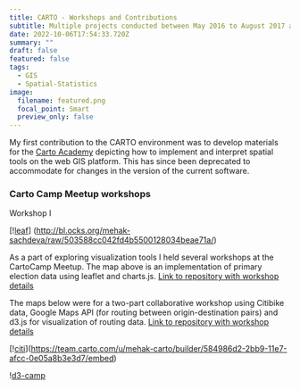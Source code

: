 ```yaml
---
title: CARTO - Workshops and Contributions
subtitle: Multiple projects conducted between May 2016 to August 2017 at CARTO
date: 2022-10-06T17:54:33.720Z
summary: ""
draft: false
featured: false
tags:
  - GIS
  - Spatial-Statistics
image:
  filename: featured.png
  focal_point: Smart
  preview_only: false
---
```

M﻿y first contribution to the CARTO environment was to develop materials for the [Carto Academy](https://carto.com/help/tutorials/using-builder/) depicting how to implement and interpret spatial tools on the web GIS platform. This has since been deprecated to accommodate for changes in the version of the current software.

### Carto Camp Meetup workshops

Workshop I

[!﻿[leaf](../../voting.gif)] (http://bl.ocks.org/mehak-sachdeva/raw/503588cc042fd4b5500128034beae71a/)

As a part of exploring visualization tools I held several workshops at the CartoCamp Meetup. The map above is an implementation of primary election data using leaflet and charts.js. [Link to repository with workshop details](https://github.com/CartoCamp/workshops/tree/master/2016-10-07-Charts-and-interactive-maps)

The maps below were for a two-part collaborative workshop using Citibike data, Google Maps API (for routing between origin-destination pairs) and d3.js for visualization of routing data. [Link to repository with workshop details](https://github.com/CartoCamp/workshops/tree/master/2017-04-28-carto-camp-routing)

[!﻿[citi](../../citibike.gif)](https://team.carto.com/u/mehak-carto/builder/584986d2-2bb9-11e7-afcc-0e05a8b3e3d7/embed)

!﻿[d3-camp](../../d3-camp.gif)